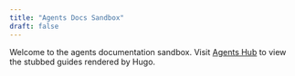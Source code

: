 ```yaml
---
title: "Agents Docs Sandbox"
draft: false
---
```


Welcome to the agents documentation sandbox. Visit [Agents Hub](/agents/) to view the stubbed guides rendered by Hugo.
